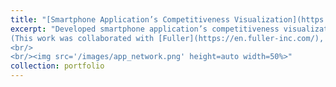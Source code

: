 ```yaml
---
title: "[Smartphone Application’s Competitiveness Visualization](https://mickeymst.github.io/portfolio/#)"
excerpt: "Developed smartphone application’s competitiveness visualization algorithm and approach that is based on user's possessions of their applications.  
(This work was collaborated with [Fuller](https://en.fuller-inc.com/), which have the biggest service of mobile app market analytics in Japan, [App Ape](https://en.appa.pe/)).
<br/>
<br/><img src='/images/app_network.png' height=auto width=50%>"
collection: portfolio
---
```

